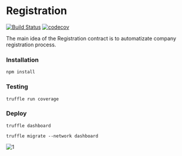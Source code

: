 # Registration
[![Build Status](https://app.travis-ci.com/The-Poolz/RegistrationContract.svg?token=j64fMSARWGtzysprUKZK&branch=master)](https://app.travis-ci.com/The-Poolz/RegistrationContract)
[![codecov](https://codecov.io/gh/The-Poolz/RegistrationContract/branch/master/graph/badge.svg?token=Z3HUc9AJRC)](https://codecov.io/gh/The-Poolz/RegistrationContract)

The main idea of the Registration contract is to automatizate company registration process.

### Installation

```console
npm install
```

### Testing

```console
truffle run coverage
```
### Deploy

```console
truffle dashboard
```
```console
truffle migrate --network dashboard
```

![1](https://user-images.githubusercontent.com/45734486/176641193-3f94fe05-9158-44d6-9e45-d41ccb2b58d2.png)


